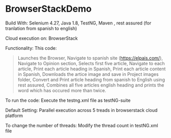 # BrowserStackDemo
Build With:
Selenium 4.27, Java 1.8, TestNG, Maven , rest assured (for tranlation from spanish to english)

Cloud execution on:
BrowserStack

Functionality:
This code:
> Launches the Browser,
> Navigate to spanish site (https://elpais.com/),
> Navigate to Opinion section,
> Selects first five article,
> Navigate to each article,
> Print each article heading in Spanish,
> Print each article content in Spanish,
> Downloads the artice image and save in Project images folder,
> Convert and Print article heading from spanish to English using rest assured,
> Combines all five articles english heading and prints the word which has occured more than twice.

To run the code:
Execute the testng.xml file as testNG-suite

Default Setting:
Parallel execution across 5 treads in browserstack cloud platform

To change the number of threads:
Modify the thread count in testNG.xml file

